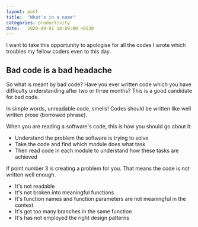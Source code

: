 ```yaml
---
layout: post
title:  "What's in a name"
categories: productivity
date:   2020-09-01 18:00:00 +0530
---
```

I want to take this opportunity to apologise for all the codes I wrote which troubles my fellow coders even to this day.

## Bad code is a bad headache
So what is meant by bad code? Have you ever written code which you have difficulty understanding after two or three months? This is a good candidate for bad code.

In simple words, unreadable code, smells! Codes should be written like well written prose (borrowed phrase).

When you are reading a software's code, this is how you should go about it:
- Understand the problem the software is trying to solve
- Take the code and find which module does what task
- Then read code in each module to understand how these tasks are achieved

If point number 3 is creating a problem for you. That means the code is not written well enough.
- It's not readable
- It's not broken into meaningful functions
- It's function names and function parameters are not meaningful in the context
- It's got too many branches in the same function
- It's has not employed the right design patterns